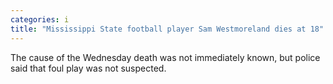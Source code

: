 ```yaml
---
categories: i
title: "Mississippi State football player Sam Westmoreland dies at 18"
---
```

The cause of the Wednesday death was not immediately known, but police said that foul play was not suspected.